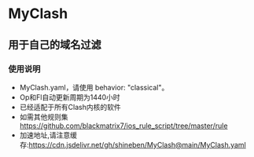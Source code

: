 # MyClash
## 用于自己的域名过滤
### 使用说明
* MyClash.yaml，请使用 behavior: "classical"。
* Op和Fl自动更新周期为1440小时
* 已经适配于所有Clash内核的软件
* 如需其他规则集 https://github.com/blackmatrix7/ios_rule_script/tree/master/rule
* 加速地址,请注意缓存:https://cdn.jsdelivr.net/gh/shineben/MyClash@main/MyClash.yaml
